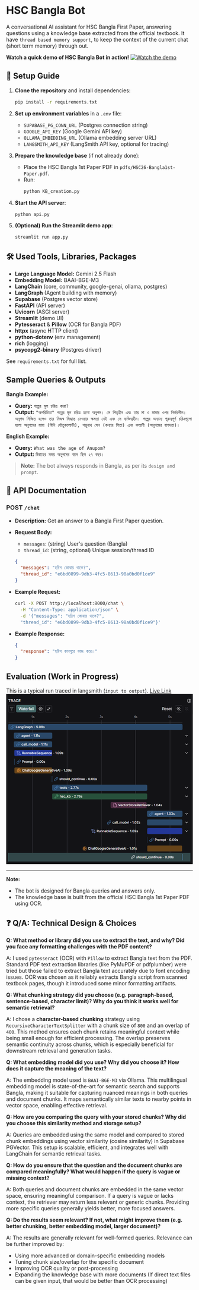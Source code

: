 # HSC Bangla Bot

A conversational AI assistant for HSC Bangla First Paper, answering questions using a knowledge base extracted from the official textbook. It have `thread based memory support`, to keep the context of the current chat (short term memory) through out.

**Watch a quick demo of HSC Bangla Bot in action!**
[![Watch the demo](https://img.youtube.com/vi/3Em5Sq18mjg/2.jpg)](https://www.youtube.com/watch?v=3Em5Sq18mjg)

## 🧮 Setup Guide

1. **Clone the repository** and install dependencies:
   ```bash
   pip install -r requirements.txt
   ```

2. **Set up environment variables** in a `.env` file:
   - `SUPABASE_PG_CONN_URL` (Postgres connection string)
   - `GOOGLE_API_KEY` (Google Gemini API key)
   - `OLLAMA_EMBEDDING_URL` (Ollama embedding server URL)
   - `LANGSMITH_API_KEY` (LangSmith API key, optional for tracing)

3. **Prepare the knowledge base** (if not already done):
   - Place the HSC Bangla 1st Paper PDF in `pdfs/HSC26-Bangla1st-Paper.pdf`.
   - Run:
     ```bash
     python KB_creation.py
     ```

4. **Start the API server**:
   ```bash
   python api.py
   ```

5. **(Optional) Run the Streamlit demo app**:
   ```bash
   streamlit run app.py
   ```



## 🛠️ Used Tools, Libraries, Packages

- **Large Language Model:** Gemini 2.5 Flash
- **Embedding Model:** BAAI-BGE-M3
- **LangChain** (core, community, google-genai, ollama, postgres)
- **LangGraph** (Agent building with memory)
- **Supabase** (Postgres vector store)
- **FastAPI** (API server)
- **Uvicorn** (ASGI server)
- **Streamlit** (demo UI)
- **Pytesseract** & **Pillow** (OCR for Bangla PDF)
- **httpx** (async HTTP client)
- **python-dotenv** (env management)
- **rich** (logging)
- **psycopg2-binary** (Postgres driver)

See `requirements.txt` for full list.



## Sample Queries & Outputs

**Bangla Example:**
- **Query:** `গল্পের মূল চরিত্র কারা?`
- **Output:** 
`"অপরিচিতা" গল্পের মূল চরিত্র হলো অনুপম। সে পিতৃহীন এবং তার মা ও মামার ওপর নির্ভরশীল। অনুপম শিক্ষিত হলেও তার নিজস্ব সিদ্ধান্ত নেওয়ার ক্ষমতা নেই এবং সে ব্যক্তিত্বহীন। গল্পের অন্যান্য গুরুত্বপূর্ণ চরিত্রগুলো হলো অনুপমের মামা (যিনি যৌতুকলোভী), শম্ভুনাথ সেন (কন্যার পিতা) এবং কল্যাণী (অনুপমের বাগদত্তা)।`

**English Example:**
- **Query:** `What was the age of Anupom?`
- **Output:** 
`বিবাহের সময় অনুপমের বয়স ছিল ২৭ বছর।`


> **Note:** The bot always responds in Bangla, as per its `design and prompt`.


## 🚀 API Documentation

### POST `/chat`

- **Description:** Get an answer to a Bangla First Paper question.
- **Request Body:**
  - `messages`: (string) User's question (Bangla)
  - `thread_id`: (string, optional) Unique session/thread ID

  ```json
  {
    "messages": "হরিশ কোথায় থাকে?",
    "thread_id": "e6bd0899-9db3-4fc5-8613-98a0bd0f1ce9"
  }
  ```



- **Example Request:**
  ```bash
  curl -X POST http://localhost:8000/chat \
    -H "Content-Type: application/json" \
    -d '{"messages": "হরিশ কোথায় থাকে?",
    "thread_id": "e6bd0899-9db3-4fc5-8613-98a0bd0f1ce9"}'
  ```

- **Example Response:**
  ```json
  {
    "response": "হরিশ কানপুরে কাজ করে।"
  }
  ```

## Evaluation (Work in Progress)
This is a typical run traced in langsmith (`input to output`).
[Live Link](https://smith.langchain.com/public/9bded364-fbbf-47f3-8f13-87aa0095162d/r)
![Evaluation Tracing Example](images/tracing.png)

---

**Note:**  
- The bot is designed for Bangla queries and answers only.
- The knowledge base is built from the official HSC Bangla 1st Paper PDF using OCR.

## ❓ Q/A: Technical Design & Choices

**Q: What method or library did you use to extract the text, and why? Did you face any formatting challenges with the PDF content?**

A: I used `pytesseract` (OCR) with `Pillow` to extract Bangla text from the PDF. Standard PDF text extraction libraries (like PyMuPDF or pdfplumber) were tried but those failed to extract Bangla text accurately due to font encoding issues. OCR was chosen as it reliably extracts Bangla script from scanned textbook pages, though it introduced some minor formatting artifacts.


**Q: What chunking strategy did you choose (e.g. paragraph-based, sentence-based, character limit)? Why do you think it works well for semantic retrieval?**

A: I chose a **character-based chunking** strategy using `RecursiveCharacterTextSplitter` with a chunk size of `800` and an overlap of `400`. This method ensures each chunk retains meaningful context while being small enough for efficient processing. The overlap preserves semantic continuity across chunks, which is especially beneficial for downstream retrieval and generation tasks.


**Q: What embedding model did you use? Why did you choose it? How does it capture the meaning of the text?**

A: The embedding model used is `BAAI-BGE-M3` via Ollama. This multilingual embedding model is state-of-the-art for semantic search and supports Bangla, making it suitable for capturing nuanced meanings in both queries and document chunks. It maps semantically similar texts to nearby points in vector space, enabling effective retrieval.


**Q: How are you comparing the query with your stored chunks? Why did you choose this similarity method and storage setup?**

A: Queries are embedded using the same model and compared to stored chunk embeddings using vector similarity (cosine similarity) in Supabase PGVector. This setup is scalable, efficient, and integrates well with LangChain for semantic retrieval tasks. 


**Q: How do you ensure that the question and the document chunks are compared meaningfully? What would happen if the query is vague or missing context?**

A: Both queries and document chunks are embedded in the same vector space, ensuring meaningful comparison. If a query is vague or lacks context, the retriever may return less relevant or generic chunks. Providing more specific queries generally yields better, more focused answers.

**Q: Do the results seem relevant? If not, what might improve them (e.g. better chunking, better embedding model, larger document)?**

A: The results are generally relevant for well-formed queries. Relevance can be further improved by:
- Using more advanced or domain-specific embedding models
- Tuning chunk size/overlap for the specific document
- Improving OCR quality or post-processing
- Expanding the knowledge base with more documents (If direct text files can be given input, that would be better than OCR processing)
